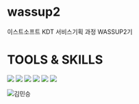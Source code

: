 # wassup2
이스트소프트 KDT 서비스기획 과정 WASSUP2기

# TOOLS & SKILLS
<img src = "https://img.shields.io/badge/python-3776AB?style=flat-square&logo=python&logoColor=white/"> <img src = "https://img.shields.io/badge/figma-F24E1E?style=flat-square&logo=figma&logoColor=white/"> <img src = "https://img.shields.io/badge/r-276DC3?style=flat-square&logo=r&logoColor=white/"> <img src = "https://img.shields.io/badge/MySQL-4479A1?style=flat-square&logo=MySQL&logoColor=white/">  <img src = "https://img.shields.io/badge/clickup-7B68EE?style=flat-square&logo=clickup&logoColor=white/"> <img src = "https://img.shields.io/badge/notion-000000?style=flat-square&logo=Notion&logoColor=white/">
 
![김민승]("C:\Users\82106\Desktop\KakaoTalk_20221119_143752203.png")
